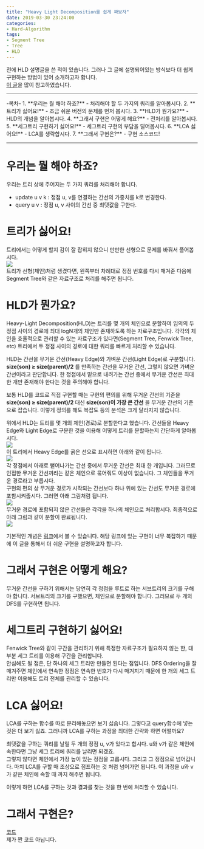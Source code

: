 ```yaml
---
title: "Heavy Light Decomposition를 쉽게 짜보자"
date: 2019-03-30 23:24:00
categories:
- Hard-Algorithm
tags:
- Segment Tree
- Tree
- HLD
---
```


전에 HLD 설명글을 쓴 적이 있습니다. 그러나 그 글에 설명되어있는 방식보다 더 쉽게 구현하는 방법이 있어 소개하고자 합니다.<br>
[이 글](https://codeforces.com/blog/entry/12239)을 많이 참고하였습니다.

<hr>
-목차-
1. **우리는 뭘 해야 하죠?** - 처리해야 할 두 가지의 쿼리를 알아봅시다.
2. **트리가 싫어요!** - 조금 쉬운 버전의 문제를 먼저 봅시다.
3. **HLD가 뭔가요?** - HLD의 개념을 알아봅시다.
4. **그래서 구현은 어떻게 해요?** - 전처리를 알아봅시다.
5. **세그트리 구현하기 싫어요!** - 세그트리 구현의 부담을 덜어봅시다.
6. **LCA 싫어요!** - LCA를 생략합시다.
7. **그래서 구현은?** - 구현 소스코드!

<hr>

# 우리는 뭘 해야 하죠?
우리는 트리 상에 주어지는 두 가지 쿼리를 처리해야 합니다.
* update u v k : 정점 u, v를 연결하는 간선의 가중치를 k로 변경한다.
* query u v : 정점 u, v 사이의 간선 중 최댓값을 구한다.

# 트리가 싫어요!
트리에서는 어떻게 할지 감이 잘 잡히지 않으니 만만한 선형으로 문제를 바꿔서 풀어봅시다.<br>
<img src = "https://i.imgur.com/Mn48Iwc.png"><Br>
트리가 선형(체인)처럼 생겼다면, 왼쪽부터 차례대로 정점 번호를 다시 매겨준 다음에 Segment Tree와 같은 자료구조로 처리를 해주면 됩니다.

# HLD가 뭔가요?
Heavy-Light Decomposition(HLD)는 트리를 몇 개의 체인으로 분할하여 임의의 두 정점 사이의 경로에 최대 logN개의 체인만 존재하도록 하는 자료구조입니다. 각각의 체인을 효율적으로 관리할 수 있는 자료구조가 있다면(Segment Tree, Fenwick Tree, etc) 트리에서 두 정점 사이의 경로에 대한 쿼리를 빠르게 처리할 수 있습니다.

HLD는 간선을 무거운 간선(Heavy Edge)와 가벼운 간선(Light Edge)로 구분합니다. **size(son) ≥ size(parent)/2** 를 만족하는 간선을 무거운 간선, 그렇지 않으면 가벼운 간선이라고 판단합니다. 한 정점에서 밑으로 내려가는 간선 중에서 무거운 간선은 최대 한 개만 존재해야 한다는 것을 주의해야 합니다.

보통 HLD를 코드로 직접 구현할 때는 구현의 편의를 위해 무거운 간선의 기준을 **size(son) ≥ size(parent)/2** 대신 **size(son)이 가장 큰 간선** 을 무거운 간선의 기준으로 잡습니다. 이렇게 정의를 해도 복잡도 등의 분석은 크게 달라지지 않습니다.

위에서 HLD는 트리를 몇 개의 체인(경로)로 분할한다고 했습니다. 간선들을 Heavy Edge와 Light Edge로 구분한 것을 이용해 어떻게 트리를 분할하는지 간단하게 알아봅시다.<br>
<img src = "https://i.imgur.com/dOExtHz.png"><br>
이 트리에서 Heavy Edge를 굵은 선으로 표시하면 아래와 같이 됩니다.<Br>
<img src = "https://i.imgur.com/VEIbMKg.png"><br>
각 정점에서 아래로 뻗어나가는 간선 중에서 무거운 간선은 최대 한 개입니다. 그러므로 인접한 무거운 간선끼리는 같은 체인으로 묶어줘도 이상이 없습니다. 그 체인들을 무거운 경로라고 부릅시다.<Br>
구현의 편의 상 무거운 경로가 시작되는 간선보다 하나 위에 있는 간선도 무거운 경로에 포함시켜줍시다. 그러면 아래 그림처럼 됩니다.<br>
<img src = "https://i.imgur.com/cK1CDXl.png"><Br>
무거운 경로에 포함되지 않은 간선들은 각각을 하나의 체인으로 처리합시다. 최종적으로 아래 그림과 같이 분할이 완료됩니다.<br>
<img src = "https://i.imgur.com/i9gtllf.png">

기본적인 개념은 [링크](http://theyearlyprophet.com/heavy-light-decomposition.html)에서 볼 수 있습니다. 해당 링크에 있는 구현이 너무 복잡하기 때문에 이 글을 통해서 더 쉬운 구현을 설명하고자 합니다.

# 그래서 구현은 어떻게 해요?
무거운 간선을 구하기 위해서는 당연히 각 정점을 루트로 하는 서브트리의 크기를 구해야 합니다. 서브트리의 크기를 구했으면, 체인으로 분할해야 합니다. 그러므로 두 개의 DFS를 구현하면 됩니다.

# 세그트리 구현하기 싫어요!
Fenwick Tree와 같이 구간을 관리하기 위해 특정한 자료구조가 필요하지 않는 한, 대부분 세그 트리를 이용해 구간을 관리합니다.<br>
안심해도 될 점은, 단 하나의 세그 트리만 만들면 된다는 점입니다. DFS Ordering을 잘 매겨주면 체인에서 연속한 정점은 연속한 번호가 다시 매겨지기 때문에 한 개의 세그 트리만 이용해도 트리 전체를 관리할 수 있습니다.

# LCA 싫어요!
LCA를 구하는 함수를 따로 분리해놓으면 보기 싫습니다. 그렇다고 query함수에 넣는 것은 더 보기 싫죠. 그러니까 LCA를 구하는 과정을 최대한 간략화 하면 어떨까요?

최댓값을 구하는 쿼리를 날릴 두 개의 정점 u, v가 있다고 합시다. u와 v가 같은 체인에 속한다면 그냥 세그 트리에 쿼리를 날리면 되겠죠.<br>
그렇지 않다면 체인에서 가장 높이 있는 정점을 고릅시다. 그리고 그 정점으로 넘어갑니다. 마치 LCA를 구할 때 조상으로 점프하는 것 처럼 넘어가면 됩니다. 이 과정을 u와 v가 같은 체인에 속할 때 까지 해주면 됩니다.

이렇게 하면 LCA를 구하는 것과 결과를 찾는 것을 한 번에 처리할 수 있습니다.

# 그래서 구현은?
[코드](https://ideone.com/KgO3Kj)<Br>
제가 짠 코드 아닙니다.
